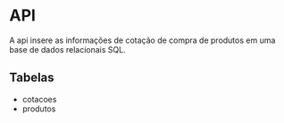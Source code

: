 # API
A api insere as informações de cotação de compra de produtos em uma base de dados relacionais SQL.

## Tabelas
- cotacoes
- produtos
